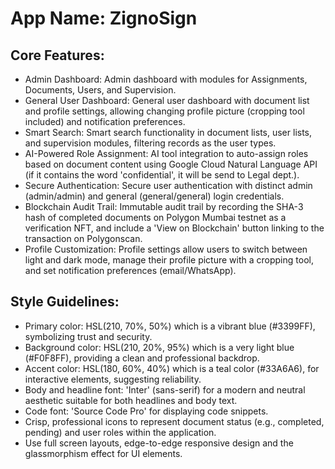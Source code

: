 # **App Name**: ZignoSign

## Core Features:

- Admin Dashboard: Admin dashboard with modules for Assignments, Documents, Users, and Supervision.
- General User Dashboard: General user dashboard with document list and profile settings, allowing changing profile picture (cropping tool included) and notification preferences.
- Smart Search: Smart search functionality in document lists, user lists, and supervision modules, filtering records as the user types.
- AI-Powered Role Assignment: AI tool integration to auto-assign roles based on document content using Google Cloud Natural Language API (if it contains the word 'confidential', it will be send to Legal dept.).
- Secure Authentication: Secure user authentication with distinct admin (admin/admin) and general (general/general) login credentials.
- Blockchain Audit Trail: Immutable audit trail by recording the SHA-3 hash of completed documents on Polygon Mumbai testnet as a verification NFT, and include a 'View on Blockchain' button linking to the transaction on Polygonscan.
- Profile Customization: Profile settings allow users to switch between light and dark mode, manage their profile picture with a cropping tool, and set notification preferences (email/WhatsApp).

## Style Guidelines:

- Primary color: HSL(210, 70%, 50%) which is a vibrant blue (#3399FF), symbolizing trust and security.
- Background color: HSL(210, 20%, 95%) which is a very light blue (#F0F8FF), providing a clean and professional backdrop.
- Accent color: HSL(180, 60%, 40%) which is a teal color (#33A6A6), for interactive elements, suggesting reliability.
- Body and headline font: 'Inter' (sans-serif) for a modern and neutral aesthetic suitable for both headlines and body text. 
- Code font: 'Source Code Pro' for displaying code snippets.
- Crisp, professional icons to represent document status (e.g., completed, pending) and user roles within the application.
- Use full screen layouts, edge-to-edge responsive design and the glassmorphism effect for UI elements.